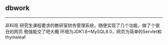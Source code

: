 ## dbwork
---
非科班
研究生课程要求的教研室财务管理系统，随便实现了几个功能，做了个很丑的网页
勉强能交了吧大概
环境为JDK1.8+MySQL8.0，网页为简单的Servlet和thymeleaf
